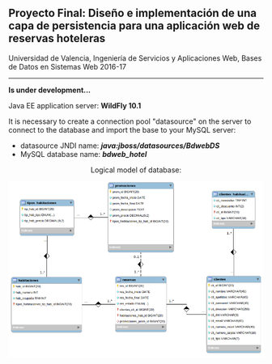 ## Proyecto Final: Diseño e implementación de una capa de persistencia para una aplicación web de reservas hoteleras

Universidad de Valencia, Ingeniería de Servicios y Aplicaciones Web, Bases de Datos en Sistemas Web 2016-17

-----
**Is under development...**

Java EE application server: **WildFly 10.1**

It is necessary to create a connection pool "datasource" on the server to connect to the database and import the base to your MySQL server:

* datasource JNDI name: ***java:jboss/datasources/BdwebDS***
* MySQL database name: ***bdweb_hotel***

<center>Logical model of database:</center>

![modelo lógico de base da datos](https://raw.githubusercontent.com/lytves/hotel/master/datebase/modelo_logico_hotel.png)